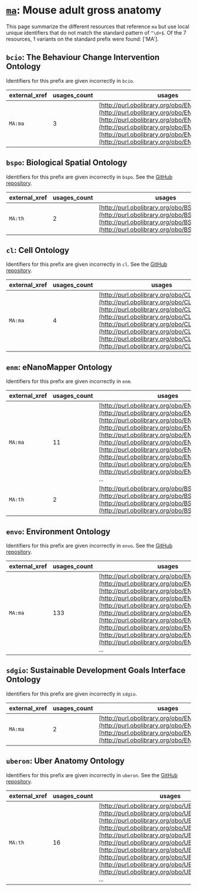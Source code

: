 # [`ma`](https://bioregistry.io/ma): Mouse adult gross anatomy

This page summarize the different resources that reference `ma`
but use local unique identifiers that do not match the standard pattern of
`^\d+$`. Of the 7 resources,
1 variants on the standard prefix were found: ['MA'].

## `bcio`: The Behaviour Change Intervention Ontology

Identifiers for this prefix are given incorrectly in `bcio`.

| external_xref   |   usages_count | usages                                                                                                                                                                                                                                                                                   |
|-----------------|----------------|------------------------------------------------------------------------------------------------------------------------------------------------------------------------------------------------------------------------------------------------------------------------------------------|
| `MA:ma`         |              3 | [http://purl.obolibrary.org/obo/ENVO_00000010](http://purl.obolibrary.org/obo/ENVO_00000010), [http://purl.obolibrary.org/obo/ENVO_00000070](http://purl.obolibrary.org/obo/ENVO_00000070), [http://purl.obolibrary.org/obo/ENVO_00000469](http://purl.obolibrary.org/obo/ENVO_00000469) |

## `bspo`: Biological Spatial Ontology

Identifiers for this prefix are given incorrectly in `bspo`. See the [GitHub repository](https://github.com/obophenotype/biological-spatial-ontology).

| external_xref   |   usages_count | usages                                                                                                                                                                                 |
|-----------------|----------------|----------------------------------------------------------------------------------------------------------------------------------------------------------------------------------------|
| `MA:th`         |              2 | [http://purl.obolibrary.org/obo/BSPO_0001114](http://purl.obolibrary.org/obo/BSPO_0001114), [http://purl.obolibrary.org/obo/BSPO_1000000](http://purl.obolibrary.org/obo/BSPO_1000000) |

## `cl`: Cell Ontology

Identifiers for this prefix are given incorrectly in `cl`. See the [GitHub repository](https://github.com/obophenotype/cell-ontology).

| external_xref   |   usages_count | usages                                                                                                                                                                                                                                                                                                                                                         |
|-----------------|----------------|----------------------------------------------------------------------------------------------------------------------------------------------------------------------------------------------------------------------------------------------------------------------------------------------------------------------------------------------------------------|
| `MA:ma`         |              4 | [http://purl.obolibrary.org/obo/CL_0000362](http://purl.obolibrary.org/obo/CL_0000362), [http://purl.obolibrary.org/obo/CL_0000724](http://purl.obolibrary.org/obo/CL_0000724), [http://purl.obolibrary.org/obo/CL_0000730](http://purl.obolibrary.org/obo/CL_0000730), [http://purl.obolibrary.org/obo/CL_0000731](http://purl.obolibrary.org/obo/CL_0000731) |

## `enm`: eNanoMapper Ontology

Identifiers for this prefix are given incorrectly in `enm`.

| external_xref   |   usages_count | usages                                                                                                                                                                                                                                                                                                                                                                                                                                                                                    |
|-----------------|----------------|-------------------------------------------------------------------------------------------------------------------------------------------------------------------------------------------------------------------------------------------------------------------------------------------------------------------------------------------------------------------------------------------------------------------------------------------------------------------------------------------|
| `MA:ma`         |             11 | [http://purl.obolibrary.org/obo/ENVO_00000447](http://purl.obolibrary.org/obo/ENVO_00000447), [http://purl.obolibrary.org/obo/ENVO_00000873](http://purl.obolibrary.org/obo/ENVO_00000873), [http://purl.obolibrary.org/obo/ENVO_00001995](http://purl.obolibrary.org/obo/ENVO_00001995), [http://purl.obolibrary.org/obo/ENVO_00002006](http://purl.obolibrary.org/obo/ENVO_00002006), [http://purl.obolibrary.org/obo/ENVO_00002047](http://purl.obolibrary.org/obo/ENVO_00002047), ... |
| `MA:th`         |              2 | [http://purl.obolibrary.org/obo/BSPO_0001114](http://purl.obolibrary.org/obo/BSPO_0001114), [http://purl.obolibrary.org/obo/BSPO_1000000](http://purl.obolibrary.org/obo/BSPO_1000000)                                                                                                                                                                                                                                                                                                    |

## `envo`: Environment Ontology

Identifiers for this prefix are given incorrectly in `envo`. See the [GitHub repository](https://github.com/EnvironmentOntology/envo).

| external_xref   |   usages_count | usages                                                                                                                                                                                                                                                                                                                                                                                                                                                                                    |
|-----------------|----------------|-------------------------------------------------------------------------------------------------------------------------------------------------------------------------------------------------------------------------------------------------------------------------------------------------------------------------------------------------------------------------------------------------------------------------------------------------------------------------------------------|
| `MA:ma`         |            133 | [http://purl.obolibrary.org/obo/ENVO_00000010](http://purl.obolibrary.org/obo/ENVO_00000010), [http://purl.obolibrary.org/obo/ENVO_00000012](http://purl.obolibrary.org/obo/ENVO_00000012), [http://purl.obolibrary.org/obo/ENVO_00000014](http://purl.obolibrary.org/obo/ENVO_00000014), [http://purl.obolibrary.org/obo/ENVO_00000018](http://purl.obolibrary.org/obo/ENVO_00000018), [http://purl.obolibrary.org/obo/ENVO_00000019](http://purl.obolibrary.org/obo/ENVO_00000019), ... |

## `sdgio`: Sustainable Development Goals Interface Ontology

Identifiers for this prefix are given incorrectly in `sdgio`.

| external_xref   |   usages_count | usages                                                                                                                                                                                     |
|-----------------|----------------|--------------------------------------------------------------------------------------------------------------------------------------------------------------------------------------------|
| `MA:ma`         |              2 | [http://purl.obolibrary.org/obo/ENVO_00000070](http://purl.obolibrary.org/obo/ENVO_00000070), [http://purl.obolibrary.org/obo/ENVO_00010483](http://purl.obolibrary.org/obo/ENVO_00010483) |

## `uberon`: Uber Anatomy Ontology

Identifiers for this prefix are given incorrectly in `uberon`. See the [GitHub repository](https://github.com/obophenotype/uberon).

| external_xref   |   usages_count | usages                                                                                                                                                                                                                                                                                                                                                                                                                                                                                              |
|-----------------|----------------|-----------------------------------------------------------------------------------------------------------------------------------------------------------------------------------------------------------------------------------------------------------------------------------------------------------------------------------------------------------------------------------------------------------------------------------------------------------------------------------------------------|
| `MA:th`         |             16 | [http://purl.obolibrary.org/obo/UBERON_0000983](http://purl.obolibrary.org/obo/UBERON_0000983), [http://purl.obolibrary.org/obo/UBERON_0002470](http://purl.obolibrary.org/obo/UBERON_0002470), [http://purl.obolibrary.org/obo/UBERON_0002471](http://purl.obolibrary.org/obo/UBERON_0002471), [http://purl.obolibrary.org/obo/UBERON_0002472](http://purl.obolibrary.org/obo/UBERON_0002472), [http://purl.obolibrary.org/obo/UBERON_0003282](http://purl.obolibrary.org/obo/UBERON_0003282), ... |

